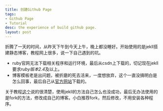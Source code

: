 ```yaml
---
title: 创建Github Page
tags:
- Github Page
- Tutorial
desc: the experience of build github page.
layout: post
---
```


折腾了一天的时间，从昨天下午到今天上午，晚上都没睡好。开始使用的是jekll搭建静态博客，教程网上很多，说一下自己遇到的坑。

- ruby官网无法下载相关程序和运行环境，最后从csdn上下载的，切记现在jekll要求*ruby版本2.4*及以上。
- 博客模板老是出问题，被折磨的死去活来，一度想放弃，这个一直没搞明白是怎么回事，最后自己从[官方网站](http://jekyllthemes.org/)下载的。

关于教程[这个](https://www.cnblogs.com/zjjDaily/p/8695978.html)说的很清楚，使用jekll的方法自己怎么也没成功，最后无办法使用的是fork的方法，修改成自己的博客。小白推荐fork，然后修改，不用安装各种程序。